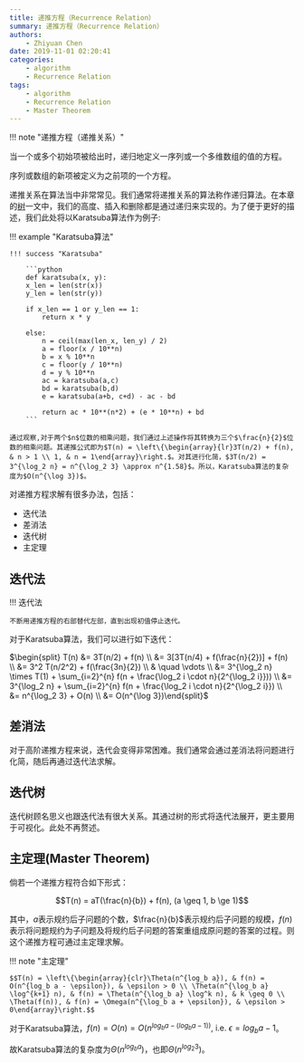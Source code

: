 ```yaml
---
title: 递推方程（Recurrence Relation）
summary: 递推方程（Recurrence Relation）
authors:
    - Zhiyuan Chen
date: 2019-11-01 02:20:41
categories: 
    - algorithm
    - Recurrence Relation
tags:
    - algorithm
    - Recurrence Relation
    - Master Theorem
---
```


!!! note "递推方程（递推关系）"

   当一个或多个初始项被给出时，递归地定义一序列或一个多维数组的值的方程。

   序列或数组的新项被定义为之前项的一个方程。

递推关系在算法当中非常常见。我们通常将递推关系的算法称作递归算法。在本章的[树](../tree)一文中，我们的高度、插入和删除都是通过递归来实现的。为了便于更好的描述，我们此处将以Karatsuba算法作为例子:

!!! example "Karatsuba算法"

    !!! success "Karatsuba"

        ```python
        def karatsuba(x, y):
        x_len = len(str(x))
        y_len = len(str(y))

        if x_len == 1 or y_len == 1:
            return x * y

        else:
            n = ceil(max(len_x, len_y) / 2)
            a = floor(x / 10**n)
            b = x % 10**n
            c = floor(y / 10**n)
            d = y % 10**n
            ac = karatsuba(a,c)
            bd = karatsuba(b,d)
            e = karatsuba(a+b, c+d) - ac - bd

            return ac * 10**(n*2) + (e * 10**n) + bd
        ```
    
    通过观察,对于两个$n$位数的相乘问题，我们通过上述操作将其转换为三个$\frac{n}{2}$位数的相乘问题。其递推公式即为$T(n) = \left\{\begin{array}{lr}3T(n/2) + f(n), & n > 1 \\ 1, & n = 1\end{array}\right.$。对其进行化简，$3T(n/2) = 3^{\log_2 n} = n^{\log_2 3} \approx n^{1.58}$。所以，Karatsuba算法的复杂度为$O(n^{\log 3})$。

对递推方程求解有很多办法，包括：

+ 迭代法
+ 差消法
+ 迭代树
+ 主定理

## 迭代法

!!! 迭代法

    不断用递推方程的右部替代左部，直到出现初值停止迭代。

对于Karatsuba算法，我们可以进行如下迭代：

$\begin{split} T(n) &= 3T(n/2) + f(n) \\ &= 3[3T(n/4) + f(\frac{n}{2})] + f(n) \\ &= 3^2 T(n/2^2) + f(\frac{3n}{2}) \\ & \quad \vdots \\ &= 3^{\log_2 n} \times T(1) + \sum_{i=2}^{n} f(n + \frac{\log_2 i \cdot n}{2^{\log_2 i}})) \\ &= 3^{\log_2 n} + \sum_{i=2}^{n} f(n + \frac{\log_2 i \cdot n}{2^{\log_2 i}}) \\ &= n^{\log_2 3} + O(n) \\ &= O(n^{\log 3})\end{split}$

## 差消法

对于高阶递推方程来说，迭代会变得非常困难。我们通常会通过差消法将问题进行化简，随后再通过迭代法求解。

## 迭代树

迭代树顾名思义也跟迭代法有很大关系。其通过树的形式将迭代法展开，更主要用于可视化。此处不再赘述。

## 主定理(Master Theorem)

倘若一个递推方程符合如下形式：

$$T(n) = aT(\frac{n}{b}) + f(n), (a \geq 1, b \ge 1)$$

其中，$a$表示规约后子问题的个数，$\frac{n}{b}$表示规约后子问题的规模，$f(n)$表示将问题规约为子问题及将规约后子问题的答案重组成原问题的答案的过程。则这个递推方程可通过主定理求解。

!!! note "主定理"

    $$T(n) = \left\{\begin{array}{clr}\Theta(n^{log_b a}), & f(n) = O(n^{log_b a - \epsilon}), & \epsilon > 0 \\ \Theta(n^{\log_b a} \log^{k+1} n), & f(n) = \Theta(n^{\log_b a} \log^k n), & k \geq 0 \\ \Theta(f(n)), & f(n) = \Omega(n^{\log_b a + \epsilon}), & \epsilon > 0\end{array}\right.$$

对于Karatsuba算法，$f(n) = O(n) = O(n^{log_b a - (log_b a - 1))}, \ \text{i.e.} \ \epsilon = log_b a - 1$。

故Karatsuba算法的复杂度为$\Theta(n^{log_b a})$，也即$\Theta(n^{log_2 3})$。
